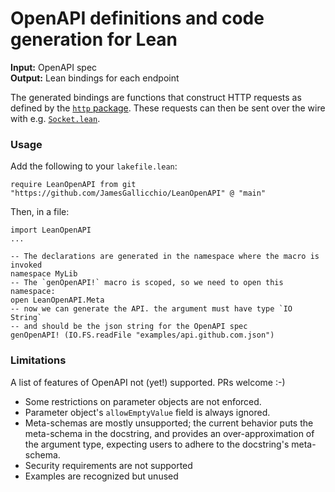 # OpenAPI definitions and code generation for Lean 

**Input:** OpenAPI spec  
**Output:** Lean bindings for each endpoint

The generated bindings are functions that construct HTTP requests
as defined by the [`http` package](https://github.com/JamesGallicchio/).
These requests can then be sent over the wire with
e.g. [`Socket.lean`](https://github.com/hargoniX/socket.lean).

### Usage

Add the following to your `lakefile.lean`:
```
require LeanOpenAPI from git "https://github.com/JamesGallicchio/LeanOpenAPI" @ "main"
```

Then, in a file:
```
import LeanOpenAPI
...

-- The declarations are generated in the namespace where the macro is invoked
namespace MyLib
-- The `genOpenAPI!` macro is scoped, so we need to open this namespace:
open LeanOpenAPI.Meta
-- now we can generate the API. the argument must have type `IO String`
-- and should be the json string for the OpenAPI spec
genOpenAPI! (IO.FS.readFile "examples/api.github.com.json")
```

### Limitations

A list of features of OpenAPI not (yet!) supported. PRs welcome :-)

- Some restrictions on parameter objects are not enforced.
- Parameter object's `allowEmptyValue` field is always ignored.
- Meta-schemas are mostly unsupported;
  the current behavior puts the meta-schema in the docstring,
  and provides an over-approximation of the argument type,
  expecting users to adhere to the docstring's meta-schema.
- Security requirements are not supported
- Examples are recognized but unused
